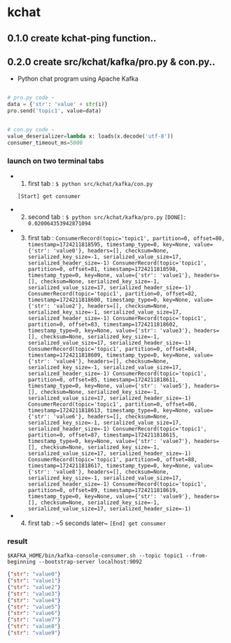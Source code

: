 # kchat

## 0.1.0 create kchat-ping function..

## 0.2.0 create src/kchat/kafka/pro.py & con.py..

- Python chat program using Apache Kafka

```python

# pro.py code ~
data = {'str': 'value' + str(i)}
pro.send('topic1', value=data) 
```

```python

# con.py code ~
value_deserializer=lambda x: loads(x.decode('utf-8'))
consumer_timeout_ms=5000
```

### launch on two terminal tabs

- 1. first tab : `$ python src/kchat/kafka/con.py`
    
    `[Start] get consumer`

- 2. second tab : `$ python src/kchat/kafka/pro.py`
    `[DONE]:  0.020064353942871094`

- 3. first tab :
    `ConsumerRecord(topic='topic1', partition=0, offset=80, timestamp=1724211818595, timestamp_type=0, key=None, value={'str': 'value0'}, headers=[], checksum=None, serialized_key_size=-1, serialized_value_size=17, serialized_header_size=-1)
ConsumerRecord(topic='topic1', partition=0, offset=81, timestamp=1724211818598, timestamp_type=0, key=None, value={'str': 'value1'}, headers=[], checksum=None, serialized_key_size=-1, serialized_value_size=17, serialized_header_size=-1)
ConsumerRecord(topic='topic1', partition=0, offset=82, timestamp=1724211818600, timestamp_type=0, key=None, value={'str': 'value2'}, headers=[], checksum=None, serialized_key_size=-1, serialized_value_size=17, serialized_header_size=-1)
ConsumerRecord(topic='topic1', partition=0, offset=83, timestamp=1724211818602, timestamp_type=0, key=None, value={'str': 'value3'}, headers=[], checksum=None, serialized_key_size=-1, serialized_value_size=17, serialized_header_size=-1)
ConsumerRecord(topic='topic1', partition=0, offset=84, timestamp=1724211818609, timestamp_type=0, key=None, value={'str': 'value4'}, headers=[], checksum=None, serialized_key_size=-1, serialized_value_size=17, serialized_header_size=-1)
ConsumerRecord(topic='topic1', partition=0, offset=85, timestamp=1724211818611, timestamp_type=0, key=None, value={'str': 'value5'}, headers=[], checksum=None, serialized_key_size=-1, serialized_value_size=17, serialized_header_size=-1)
ConsumerRecord(topic='topic1', partition=0, offset=86, timestamp=1724211818613, timestamp_type=0, key=None, value={'str': 'value6'}, headers=[], checksum=None, serialized_key_size=-1, serialized_value_size=17, serialized_header_size=-1)
ConsumerRecord(topic='topic1', partition=0, offset=87, timestamp=1724211818615, timestamp_type=0, key=None, value={'str': 'value7'}, headers=[], checksum=None, serialized_key_size=-1, serialized_value_size=17, serialized_header_size=-1)
ConsumerRecord(topic='topic1', partition=0, offset=88, timestamp=1724211818617, timestamp_type=0, key=None, value={'str': 'value8'}, headers=[], checksum=None, serialized_key_size=-1, serialized_value_size=17, serialized_header_size=-1)
ConsumerRecord(topic='topic1', partition=0, offset=89, timestamp=1724211818619, timestamp_type=0, key=None, value={'str': 'value9'}, headers=[], checksum=None, serialized_key_size=-1, serialized_value_size=17, serialized_header_size=-1)`

- 4. first tab :
    ~5 seconds later~
    `[End] get consumer`

### result
`$KAFKA_HOME/bin/kafka-console-consumer.sh --topic topic1 --from-beginning --bootstrap-server localhost:9092`

```json
{"str": "value0"}
{"str": "value1"}
{"str": "value2"}
{"str": "value3"}
{"str": "value4"}
{"str": "value5"}
{"str": "value6"}
{"str": "value7"}
{"str": "value8"}
{"str": "value9"}
```
